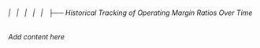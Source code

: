 ###### |   |   |   |   |   ├── Historical Tracking of Operating Margin Ratios Over Time

*Add content here*